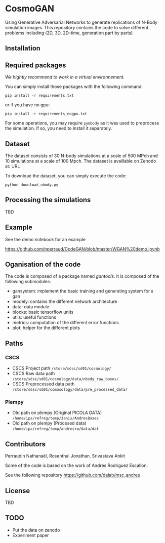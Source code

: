 # CosmoGAN

Using Generative Adversarial Networks to generate replications of N-Body simulation images. This repository contains the code to solve different problems including (2D, 3D, 2D-time, generation part by parts)

## Installation


## Required packages


*We hightly recommend to work in a virtual environnement.*

You can simply install those packages with the following command:
```
pip install -r requirements.txt
```
or if you have no gpu:
```
pip install -r requirements_nogpu.txt
```

For some operations, you may require `pynbody` as it was used to preprocess the simulation. If so, you need to install it separately.

## Dataset

The dataset consists of 30 N-body simulations at a scale of 500 MPch and 10 simulations at a scale of 100 Mpch. The dataset is availlable on Zenodo at: URL

To download the dataset, you can simply execute the code:
```
python download_nbody.py
```

## Processing the simulations

TBD

## Example
See the demo notebook for an example

https://github.com/nperraud/CodeGAN/blob/master/WGAN%20demo.ipynb

## Oganisation of the code

The code is composed of a package named *gantools*. It is composed of the following submodules:
* gansystem: implement the basic training and generating system for a gan
* modely: contains the different network architecture
* data: data module
* blocks: basic tensorflow units
* utils: useful functions
* metrics: computation of the different error functions
* plot: helper for the different plots

## Paths

### CSCS
* CSCS Project path `/store/sdsc/sd01/cosmology/`
* CSCS Raw data path `/store/sdsc/sd01/cosmology/data/nbody_raw_boxes/`
* CSCS Preprocessed data path `/store/sdsc/sd01/comosology/data/pre_processed_data/`

### Plempy
* Old path on plempy (Original PICOLA DATA) `/home/ipa/refreg/temp/Janis/AndresBoxes`
* Old path on plempy (Procesed data) `/home/ipa/refreg/temp/andresro/data/dat`

## Contributors

Perraudin Nathanaël, Rosenthal Jonathan, Srivastava Ankit

Some of the code is based on the work of Andres Rodriguez Escallon.

See the following repository https://github.com/dalab/msc_andres

## License

TBD

## TODO

* Put the data on zenodo
* Experiment paper
